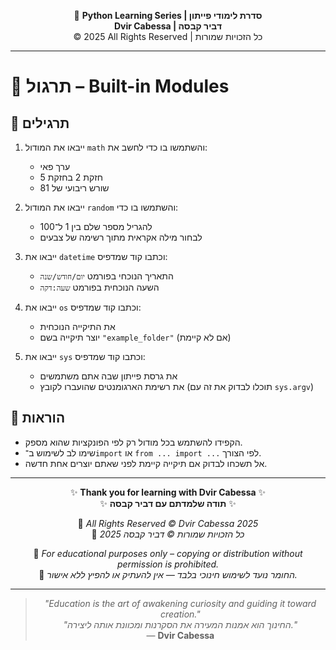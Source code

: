 <!-- DC_HEADER_START -->
<div align="center">

🐍 **Python Learning Series | סדרת לימודי פייתון**  
**Dvir Cabessa | דביר קבסה**  
© 2025 All Rights Reserved | כל הזכויות שמורות

</div>

---
<!-- DC_HEADER_END -->

# 📘 תרגול – Built-in Modules

## 🧪 תרגילים

1. ייבאו את המודול `math` והשתמשו בו כדי לחשב את:
   - ערך פאי
   - חזקת 2 בחזקת 5
   - שורש ריבועי של 81

2. ייבאו את המודול `random` והשתמשו בו כדי:
   - להגריל מספר שלם בין 1 ל־100
   - לבחור מילה אקראית מתוך רשימה של צבעים

3. ייבאו את `datetime` וכתבו קוד שמדפיס:
   - התאריך הנוכחי בפורמט `יום/חודש/שנה`
   - השעה הנוכחית בפורמט `שעה:דקה`

4. ייבאו את `os` וכתבו קוד שמדפיס:
   - את התיקייה הנוכחית
   - יוצר תיקייה בשם `"example_folder"` (אם לא קיימת)

5. ייבאו את `sys` וכתבו קוד שמדפיס:
   - את גרסת פייתון שבה אתם משתמשים
   - את רשימת הארגומנטים שהועברו לקובץ (תוכלו לבדוק את זה עם `sys.argv`)

## 📌 הוראות

- הקפידו להשתמש בכל מודול רק לפי הפונקציות שהוא מספק.
- שימו לב לשימוש ב־`import` או `from ... import ...` לפי הצורך.
- אל תשכחו לבדוק אם תיקייה קיימת לפני שאתם יוצרים אחת חדשה.

<!-- DC_FOOTER_START -->
---

<div align="center">

✨ **Thank you for learning with Dvir Cabessa** ✨  
✨ **תודה שלמדתם עם דביר קבסה** ✨  

📘 *All Rights Reserved © Dvir Cabessa 2025*  
📘 *כל הזכויות שמורות © דביר קבסה 2025*  

🔗 *For educational purposes only – copying or distribution without permission is prohibited.*  
🔗 *החומר נועד לשימוש חינוכי בלבד — אין להעתיק או להפיץ ללא אישור.*

---

> _"Education is the art of awakening curiosity and guiding it toward creation."_  
> _"החינוך הוא אמנות המעירה את הסקרנות ומכוונת אותה ליצירה."_  
> — **Dvir Cabessa**

</div>
<!-- DC_FOOTER_END -->


